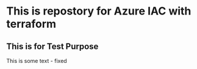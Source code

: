 # This is repostory for Azure IAC with terraform

## This is for Test Purpose

This is some text - fixed
